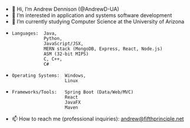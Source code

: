 - 👋 Hi, I’m Andrew Dennison (@AndrewD-UA)
- 👀 I’m interested in application and systems software development
- 🌱 I’m currently studying Computer Science at the University of Arizona
-     Languages:  Java,
                  Python,
                  JavaScript/JSX,
                  MERN stack (MongoDB, Express, React, Node.js)
                  ASM (32-bit MIPS)
                  C, C++,
                  C#
-     Operating Systems:  Windows,
                          Linux
-     Frameworks/Tools:   Spring Boot (Data/Web/MVC)
                          React
                          JavaFX
                          Maven
- 📫 How to reach me (professional inquiries): andrew@fifthprinciple.net

<!---
AndrewD-UA/AndrewD-UA is a ✨ special ✨ repository because its `README.md` (this file) appears on your GitHub profile.
You can click the Preview link to take a look at your changes.
--->
